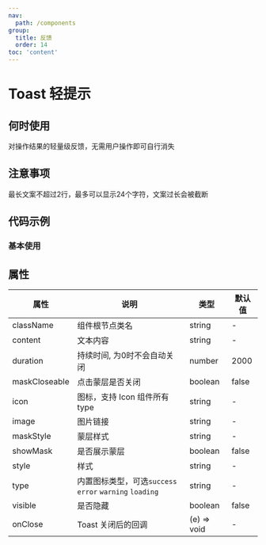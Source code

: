 ```yaml
---
nav:
  path: /components
group:
  title: 反馈
  order: 14
toc: 'content'
---
```

# Toast 轻提示
## 何时使用
对操作结果的轻量级反馈，无需用户操作即可自行消失

## 注意事项
最长文案不超过2行，最多可以显示24个字符，文案过长会被截断
## 代码示例
### 基本使用
<code src='pages/Toast/index'></code>

## 属性

| 属性 | 说明 | 类型 | 默认值 |
| -----|-----|-----|----- |
| className | 组件根节点类名 | string | - | 
| content | 文本内容 | string | - | 
| duration | 持续时间, 为0时不会自动关闭 | number | 2000 |
| maskCloseable | 点击蒙层是否关闭 | boolean | false | 
| icon | 图标，支持 Icon 组件所有type | string | - | 
| image | 图片链接 | string | - | 
| maskStyle | 蒙层样式 | string | - |
| showMask | 是否展示蒙层 |  boolean | false | 
| style | 样式 | string | - | 
| type | 内置图标类型，可选`success` `error` `warning` `loading` | string | - | 
| visible | 是否隐藏 | boolean | false | 
| onClose | Toast 关闭后的回调 | (e) => void | - | 


